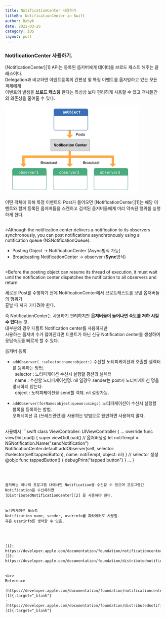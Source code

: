 ```yaml
---
title: NotificationCenter 사용하기
titleEn: NotificationCenter in Swift
author: BabyK
date: 2022-03-26
category: iOS
layout: post
---
```


### NotificationCenter 사용하기.

[NotificationCenter][1] API는 등록된 옵저버에게 데이터를 브로드 캐스트 해주는 클래스이다.  
Delegation과 비교하면 이벤트등록의 간편성 및 특정 이벤트를 옵저빙하고 있는 모든 객체에게  
이벤트의 발생을 **브로드 캐스팅** 한다는 특성상 보다 편리하게 사용할 수 있고 객체들간의 의존성을 줄여줄 수 있다.


<img src="/img/2022-03-25-iosNotificationCenter1.png" >

어떤 객체에 의해 특정 이벤트의 Post가 들어오면 [NotificationCenter][1]는 해당 이벤트와 함께 등록된 옵저버들을 스캔하고 검색된 옵저버들에게
미리 약속된 행위를 실행하게 한다.  

<br>
>Although the notification center delivers a notification to its observers synchronously, you can post notifications asynchronously using a notification queue (NSNotificationQueue). 

- Posting Object -> NotificationCenter (Async방식 가능)
- Broadcasting NotificationCenter -> observer  (**Sync**방식)

<br>
>Before the posting object can resume its thread of execution, it must wait until the notification center dispatches the notification to all observers and return

세로운 Post를 수행하기 전에 NotificationCenter에서 브로트캐스트를 보낸 옵저버들의 행위가  
끝날 때 까지 기다려야 한다.  
  
즉 NotificationCenter는 사용하기 편리하지만 **옵저버들이 늘어나면 속도를 저하 시킬 수 있다**는 것.  
대부분의 경우 디폴트 Notification center를 사용하지만  
사용하는 옵저버 수가 많아진다면 디폴트가 아닌 신규 Notification center를 생성하여  
응답속도를 빠르게 할 수 있다.  

옵저버 등록
- `addObserver(_:selector:name:object:)`
수신할 노티피케이션과 호출할 셀렉터를 등록하는 방법.    
&nbsp; selector : 노티피케이션 수신시 실행할 펑션의 셀렉터   
&nbsp; name : 수신할 노티피케이션명. nil 일경우 sender는 post시 노티피케이션 명을 명시하지 않는다.  
&nbsp; object : 노티피케이션을 send할 객체. nil 설정가능.  

- `addObserver(forName:object:queue:using:)` 노티피케이션이 수신시 실행할 블록을 등록하는 방법.  
오퍼레이션 큐 (쓰레드관련)를 사용하는 방법으로 왠만하면 사용하지 말자.  



<br>
사용예시
```swift
class ViewController: UIViewController {
    ...
    override func viewDidLoad() {
        super.viewDidLoad()
        // 옵저버생성
        let notiTempt = NSNotification.Name("sendNotification")
        NotificationCenter.default.addObserver(self, selector: #selector(self.tappedButton), name: notiTempt, object: nil) 
    }
    // selector 생성
    @objc func tappedButton() {
        debugPrint("tapped button")
    }
    ...
}

```



옵저버는 하나의 프로그램 내에서만 Notification을 수신할 수 있으며 프로그램간 Notification을 수신하려면  
[DistributedNotificationCenter][2] 를 사용해야 한다.  


노티피케이션 포스트  
Notification name, sender, userinfo를 파라메터로 사용함.
혹은 userinfo를 생략할 수 있음.




[1]: https://developer.apple.com/documentation/foundation/notificationcenter
[2]: https://developer.apple.com/documentation/foundation/distributednotificationcenter


<br>
Reference
- [https://developer.apple.com/documentation/foundation/notificationcenter] [1]{:target="_blank"}  
- [https://developer.apple.com/documentation/foundation/distributednotificationcenter] [2]{:target="_blank"}  
